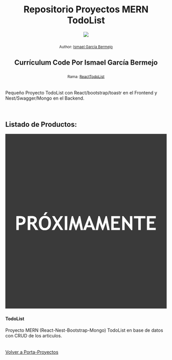 <div align="center">
  <h1> Repositorio Proyectos MERN TodoList</h1>
  <a class="header-badge" target="_blank" href="https://www.linkedin.com/in/ismael-garc%C3%ADa-bermejo/">
  <img src="https://img.shields.io/badge/style--5eba00.svg?label=LinkedIn&logo=linkedin&style=social">
  </a>
  
  <sub>Author:
  <a href="https://www.linkedin.com/in/ismael-garc%C3%ADa-bermejo/" target="_blank">Ismael García Bermejo</a><br>
  </sub>
</div>
<div align="center">
 <h2>Currículum Code Por Ismael García Bermejo</h2>
    <sub>Rama:
  <a href="https://github.com/IsmaelGB86/Porta-Proyectos/tree/ReactTodoList" target="_blank">ReactTodoList</a><br><br>
  </sub>
</div>
<div>
<p>Pequeño Proyecto TodoList con React/bootstrap/toastr en el Frontend y Nest/Swagger/Mongo en el Backend.</p>
</div>
</br>

## Listado de Productos:

<td>
<a href="Proyecto1">
<img src="./proximamente.png">
</a>
<div><h4>TodoList</h4><span>Proyecto MERN (React-Nest-Bootstrap-Mongo) TodoList en base de datos con CRUD de los articulos.</span></div>
</td>
<br><br>
<a href="https://github.com/IsmaelGB86/Porta-Proyectos/tree/main/" target="_blank">Volver a Porta-Proyectos</a>
